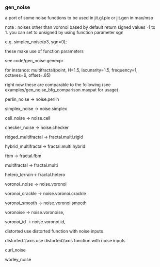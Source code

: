 ### gen_noise ###

a port of some noise functions to be used in jit.gl.pix or jit.gen in 
max/msp

note : noises other than voronoi based by default return signed values -1 
to 1. you can set to unsigned by using function parameter sgn

e.g. simplex_noise(p3, sgn=0);

these make use of function parameters

see code/gen_noise.genexpr 

for instance:
multifractal(point, H=1.5, lacunarity=1.5, frequency=1, octaves=6, offset=.85) 

right now these are comparable to the following (see 
examples/gen_noise_bfg_comparison.maxpat for usage)



perlin_noise -> noise.perlin 

simplex_noise -> noise.simplex

cell_noise -> noise.cell

checker_noise -> noise.checker

ridged_multifractal -> fractal.multi.rigid

hybrid_multifractal-> fractal.multi.hybrid

fbm -> fractal.fbm

multifractal -> fractal.multi

hetero_terrain-> fractal.hetero

voronoi_noise -> noise.voronoi

voronoi_crackle -> noise.voronoi.crackle

voronoi_smooth -> noise.voronoi.smooth

voronoise -> noise.voronoise,

voronoi_id -> noise.voronoi.id,

distorted use distorted function with noise inputs

distorted.2axis use distorted2axis function with noise inputs

curl_noise

worley_noise



